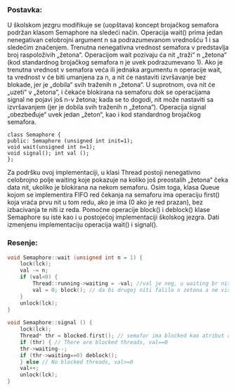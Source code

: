 ### Postavka:
U školskom jezgru modifikuje se (uopštava) koncept brojačkog semafora podržan klasom Semaphore na sledeći način. Operacija wait() prima jedan nenegativan celobrojni argument n sa podrazumevanom vrednošću 1 i sa sledećim značenjem. Trenutna nenegativna vrednost semafora v predstavlja broj raspoloživih „žetona“. Operacijom wait pozivaju ća nit „traži“ n „žetona“ (kod standardnog brojačkog semafora n je uvek podrazumevano 1). Ako je trenutna vrednost v semafora veća ili jednaka argumentu n operacije wait, ta vrednost v će biti umanjena za n, a nit će nastaviti izvršavanje bez blokade, jer je „dobila“ svih traženih n „žetona“. U suprotnom, ova nit će „uzeti“ v „žetona“, i čekaće blokirana na semaforu dok se operacijama signal ne pojavi još n-v žetona; kada se to dogodi, nit može nastaviti sa izvršavanjem (jer je dobila svih traženih n „žetona“). Operacija signal „obezbeđuje“ uvek jedan „žeton“, kao i kod standardnog brojačkog semafora. 

	class Semaphore {
	public: Semaphore (unsigned int init=1);
	void wait(unsigned int n=1);
	void signal(); int val (); 
	}; 

Za podršku ovoj implementaciji, u klasi Thread postoji nenegativno celobrojno polje waiting koje pokazuje na koliko još preostalih „žetona“ čeka data nit, ukoliko je blokirana na nekom semaforu. Osim toga, klasa Queue kojom se implementira FIFO red čekanja na semaforu ima operaciju first() koja vraća prvu nit u tom redu, ako je ima (0 ako je red prazan), bez izbacivanja te niti iz reda. Pomoćne operacije block() i deblock() klase Semaphore su iste kao i u postojećoj implementaciji školskog jezgra. Dati izmenjenu implementaciju operacija wait() i signal().
### Resenje:
```c++
void Semaphore::wait (unsigned int n = 1) {
	lock(lck);
	val -= n; 
	if (val<0) { 
		Thread::running->waiting = -val; //val je neg, u waiting br niti koje cekaju izvrsavanje
		val = 0; block(); // da bi drugoj niti falilo n zetona a ne vise kad bi val stavili da je neg
	} 
	unlock(lck); 
}
 
void Semaphore::signal () {
	lock(lck);
	Thread* thr = blocked.first(); // semafor ima blocked kao atribut red blokiranih
	if (thr) { // There are blocked threads, val==0
	thr->waiting--;
	if (thr->waiting==0) deblock();
	} else // No blocked threads, val>=0
	val++; 
	unlock(lck);
}
```